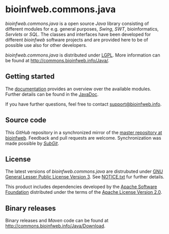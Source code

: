 # bioinfweb.commons.java

*bioinfweb.commons.java* is a open source *Java* library consisting of different modules for e.g. general purposes, *Swing*, *SWT*, bioinformatics, *Servlets* or *SQL*. The classes and interfaces have been developed for different *bioinfweb* software projects and are provided here to be of possible use also for other developers.

*bioinfweb.commons.java* is distributed under [LGPL](http://commons.bioinfweb.info/Java/License/LGPL). More information can be found at http://commons.bioinfweb.info/Java/.

## Getting started

The [documentation](http://commons.bioinfweb.info/Java/Documentation) provides an overview over the available modules. Further details can be found in the [JavaDoc](http://commons.bioinfweb.info/Java/Documentation/API/Latest/).

If you have further questions, feel free to contact support@bioinfweb.info.

## Source code

This *GitHub* repository in a synchronized mirror of the [master repository at bioinfweb](http://bioinfweb.info/Code/sventon/repos/commons.java/list/). Feedback and pull requests are welcome. Synchronization was made possible by [*SubGit*](https://subgit.com/).

## License

The latest versions of *bioinfweb.commons.java* are distrubuted under [GNU General Lesser Public License Version 3](http://commons.bioinfweb.info/Java/License/LGPL). See [NOTICE.txt](https://github.com/bioinfweb/commons.java/blob/master/main/info.bioinfweb.commons.core/src/NOTICE.txt) fur further details.

This product includes dependencies developed by the [Apache Software Foundation](http://www.apache.org/) distributed under the terms of the [Apache License Version 2.0](https://github.com/bioinfweb/commons.java/blob/master/main/info.bioinfweb.commons.core/src/APACHE-LICENSE.txt).

## Binary releases

Binary releases and *Maven* code can be found at http://commons.bioinfweb.info/Java/Download.
